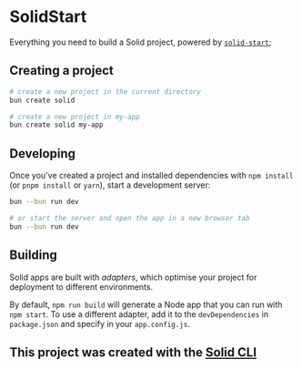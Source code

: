 # SolidStart

Everything you need to build a Solid project, powered by [`solid-start`](https://start.solidjs.com);

## Creating a project

```bash
# create a new project in the current directory
bun create solid

# create a new project in my-app
bun create solid my-app
```

## Developing

Once you've created a project and installed dependencies with `npm install` (or `pnpm install` or `yarn`), start a development server:

```bash
bun --bun run dev

# or start the server and open the app in a new browser tab
bun --bun run dev
```

## Building

Solid apps are built with _adapters_, which optimise your project for deployment to different environments.

By default, `npm run build` will generate a Node app that you can run with `npm start`. To use a different adapter, add it to the `devDependencies` in `package.json` and specify in your `app.config.js`.

## This project was created with the [Solid CLI](https://solid-cli.netlify.app)
